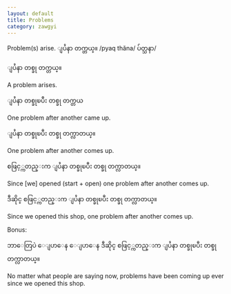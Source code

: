 ```yaml
---
layout: default
title: Problems
category: zawgyi
---
```


<p>Problem(s) arise. <span class='zawgyi'>ျပႆနာ တက္တယ္။ </span>/pyaq thăna/ <span class='mm3'>ပ်တ္သနာ</span>/</p>

<p class='hide-trigger'><span class='zawgyi'>ျပႆနာ တစ္ခု တက္တယ္။</span></p>
<p class='hide-this'>A problem arises.</p>

<p class='hide-trigger'><span class='zawgyi'>ျပႆနာ တစ္ခုၿပီး တစ္ခု တက္တယ</span></p>
<p class='hide-this'>One problem after another came up.</p>

<p class='hide-trigger'><span class='zawgyi'>ျပႆနာ တစ္ခုၿပီး တစ္ခု တက္လာတယ္။</span></p>
<p class='hide-this'>One problem after another comes up.</p>

<p class='hide-trigger'><span class='zawgyi'>စဖြင့္ကတည္းက ျပႆနာ တစ္ခုၿပီး တစ္ခု တက္လာတယ္။</span></p>
<p class='hide-this'>Since [we] opened (start + open) one problem after another comes up.</p>

<p class='hide-trigger'><span class='zawgyi'>ဒီဆိုင္ စဖြင့္ကတည္းက ျပႆနာ တစ္ခုၿပီး တစ္ခု တက္လာတယ္။</span></p>
<p class='hide-this'>Since we opened this shop, one problem after another comes up.</p>

<p>Bonus:</p>
<p class='hide-trigger'><span class='zawgyi'>ဘာေတြပဲ ေျပာေန ေျပာေန ဒီဆိုင္ စဖြင့္ကတည္းက ျပႆနာ တစ္ခုၿပီး တစ္ခု တက္လာတယ္။</span></p>
<p class='hide-this'>No matter what people are saying now, problems have been coming up ever since we opened this shop.</p>
